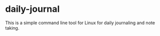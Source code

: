 # daily-journal
This is a simple command line tool for Linux for daily journaling and note taking. 
